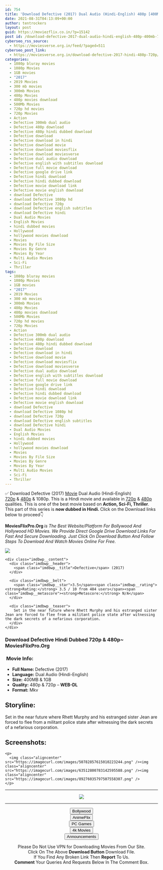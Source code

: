 ```yaml
---
id: 754
title: 'Download Defective (2017) Dual Audio (Hindi-English) 480p [400MB] || 720p [1GB]'
date: 2021-08-31T04:13:09+00:00
author: tentrockers
layout: post
guid: https://moviezflix.co.in/?p=15142
post id: /download-defective-2017-dual-audio-hindi-english-480p-400mb-720p-1gb/
cyberseo_rss_source:
  - https://moviesverse.org.in/feed/?paged=511
cyberseo_post_link:
  - https://moviesverse.org.in/download-defective-2017-hindi-480p-720p/
categories:
  - 1080p bluray movies
  - 1080p Movies
  - 1GB movies
  - "2017"
  - 2019 Movies
  - 300 mb movies
  - 300mb Movies
  - 480p Movies
  - 480p movies download
  - 500Mb Movies
  - 720p hd movies
  - 720p Movies
  - Action
  - Defective 300mb dual audio
  - Defective 480p download
  - Defective 480p hindi dubbed download
  - Defective download
  - Defective download in hindi
  - Defective download movie
  - Defective download moviesflix
  - Defective download moviesverse
  - Defective dual audio download
  - Defective english with subtitles download
  - Defective full movie download
  - Defective google drive link
  - Defective hindi download
  - Defective hindi dubbed download
  - Defective movie download link
  - Defective movie english download
  - download Defective
  - download Defective 1080p hd
  - download Defective 720p
  - download Defective english subtitles
  - download Defective hindi
  - Dual Audio Movies
  - English Movies
  - hindi dubbed movies
  - Hollywood
  - hollywood movies download
  - Movies
  - Movies By File Size
  - Movies By Genre
  - Movies By Year
  - Multi Audio Movies
  - Sci-Fi
  - Thriller
tags:
  - 1080p bluray movies
  - 1080p Movies
  - 1GB movies
  - "2017"
  - 2019 Movies
  - 300 mb movies
  - 300mb Movies
  - 480p Movies
  - 480p movies download
  - 500Mb Movies
  - 720p hd movies
  - 720p Movies
  - Action
  - Defective 300mb dual audio
  - Defective 480p download
  - Defective 480p hindi dubbed download
  - Defective download
  - Defective download in hindi
  - Defective download movie
  - Defective download moviesflix
  - Defective download moviesverse
  - Defective dual audio download
  - Defective english with subtitles download
  - Defective full movie download
  - Defective google drive link
  - Defective hindi download
  - Defective hindi dubbed download
  - Defective movie download link
  - Defective movie english download
  - download Defective
  - download Defective 1080p hd
  - download Defective 720p
  - download Defective english subtitles
  - download Defective hindi
  - Dual Audio Movies
  - English Movies
  - hindi dubbed movies
  - Hollywood
  - hollywood movies download
  - Movies
  - Movies By File Size
  - Movies By Genre
  - Movies By Year
  - Multi Audio Movies
  - Sci-Fi
  - Thriller
---
```

<div class="thecontent clearfix">
  <p>
    ✅ Download Defective (2017) <a href="https://moviesverse.org.in/category/movies/" data-wpel-link="internal">Movie</a> Dual Audio (Hindi-English) <a href="https://moviesverse.org.in/720p-movies/" data-wpel-link="internal">720p</a>&nbsp;&&nbsp;<a href="https://moviesverse.org.in/480p-movies/" data-wpel-link="internal">480p</a> & 1080p. This is a Hindi movie and available in <a href="https://moviesverse.org.in/720p-movies/" data-wpel-link="internal">720p</a>&nbsp;&&nbsp;<a href="https://moviesverse.org.in/480p-movies/" data-wpel-link="internal">480p</a> qualities. This is one of the best movie based on <strong>Action, Sci-Fi, Thriller</strong>. This part of this series is <strong>now dubbed in <span>Hindi.&nbsp;</span></strong><span>Click on the Download links below to proceed👇</span>
  </p>
  
  <p>
    <strong><span>MoviesFlixPro.Org&nbsp;</span></strong><em>is The Best Website/Platform For Bollywood And Hollywood HD Movies. We Provide Direct Google Drive Download Links For Fast And Secure Downloading. Just Click On Download Button And Follow Steps To&nbsp;Download And Watch Movies Online For Free.</em>
  </p>
  
  <div class="imdbwp imdbwp--movie dark">
    <div class="imdbwp__thumb">
      <a class="imdbwp__link" target="_blank" title="Defective" href="https://www.imdb.com/title/tt4526372/" rel="nofollow external noopener noreferrer" data-wpel-link="external"><img class="imdbwp__img" src="https://m.media-amazon.com/images/M/MV5BNTJmY2E5ZTgtNjMxYy00YmU2LTlmZGUtNDRmNmE1MGZhMTM2XkEyXkFqcGdeQXVyNTE5NjkwMA@@._V1_SX300.jpg" /></a>
    </div>
    
    <div class="imdbwp__content">
      <div class="imdbwp__header">
        <span class="imdbwp__title">Defective</span> (2017)
      </div>
      
      <div class="imdbwp__belt">
        <span class="imdbwp__star">3.5</span><span class="imdbwp__rating"><strong>Rating:</strong> 3.5 / 10 from 484 users</span><span class="imdbwp__metascore"><strong>Metascore:</strong> N/A</span>
      </div>
      
      <div class="imdbwp__teaser">
        Set in the near future where Rhett Murphy and his estranged sister Jean are forced to flee from a militant police state after witnessing the dark secrets of a nefarious corporation.
      </div>
    </div>
  </div>
  
  <h3>
    <span>Download Defective Hindi Dubbed 720p & 480p~ MoviesFlixPro.Org</span>
  </h3>
  
  <h3>
    <span>&nbsp;Movie Info:&nbsp;</span>
  </h3>
  
  <ul>
    <li>
      <strong>Full Name: </strong>Defective (2017)
    </li>
    <li>
      <strong>Language:</strong> Dual Audio (Hindi-English)
    </li>
    <li>
      <strong>Size:</strong> 400MB & 1GB
    </li>
    <li>
      <strong>Quality:</strong> 480p & 720p – <span><strong>WEB-DL</strong></span>
    </li>
    <li>
      <strong>Format:</strong>&nbsp;Mkv
    </li>
  </ul>
  
  <h2>
    <span>Storyline:</span>
  </h2>
  
  <p>
    Set in the near future where Rhett Murphy and his estranged sister Jean are forced to flee from a militant police state after witnessing the dark secrets of a nefarious corporation.
  </p>
  
  <div class="summary_text">
    <h2>
      <span>Screenshots:</span>
    </h2>
    
    <p>
      <img class="aligncenter" src="https://imagecurl.com/images/50782857615010223244.png" /><img class="aligncenter" src="https://imagecurl.com/images/63512800783142595588.png" /><img class="aligncenter" src="https://imagecurl.com/images/89276035797507558307.png" />
    </p>
  </div>
</div>

<center>
  </p> 
  
  <hr />
  
  <p>
    <a href="http://gdrivepro.xyz/join.php" data-wpel-link="external" target="_blank" rel="nofollow external noopener noreferrer"><img src="https://i.imgur.com/FhMdWdW.png" /></a>
  </p>
  
  <hr />
  
  <p>
    <a href="https://dogemovies.xyz" target="_blank" data-wpel-link="external" rel="nofollow external noopener noreferrer"><button class="button button5">Bollywood</button></a><br /> <a href="https://animeflix.in" target="_blank" data-wpel-link="external" rel="nofollow external noopener noreferrer"><button class="button button5">AnimeFlix</button></a><br /> <a href="https://gamesflix.net/" target="_blank" data-wpel-link="external" rel="nofollow external noopener noreferrer"><button class="button button5">PC Games</button></a><br /> <a href="https://uhdmovies.in" target="_blank" data-wpel-link="external" rel="nofollow external noopener noreferrer"><button class="button button5">4k Movies</button></a><br /> <a href="https://moviesverse.org.in/announcements/" target="_blank" data-wpel-link="internal" rel="noopener"><button class="button button5">Announcements</button></a>
  </p>
  
  <div class="alert alert-danger">
    Please Do Not Use VPN for Downloading Movies From Our Site.
  </div>
  
  <div class="alert alert-success">
    Click On The Above <strong>Download Button</strong> Download File.
  </div>
  
  <div class="alert alert-warning">
    If You Find Any Broken Link Then <strong>Report</strong> To Us.
  </div>
  
  <div class="alert alert-info">
    <strong>Comment</strong> Your Queries And Requests Below In The Comment Box.
  </div>
  
  <p>
    </center>
  </p>